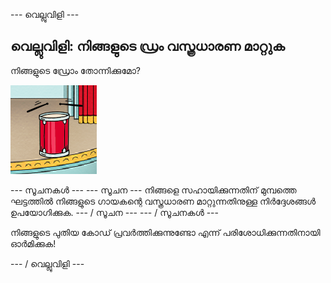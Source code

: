 \--- വെല്ലുവിളി \---

## വെല്ലുവിളി: നിങ്ങളുടെ ഡ്രം വസ്ത്രധാരണ മാറ്റുക

നിങ്ങളുടെ ഡ്രോം തോന്നിക്കുമോ?

![സ്ക്രീൻഷോട്ട്](images/band-drum-final.png)

\--- സൂചനകൾ \--- \--- സൂചന \--- നിങ്ങളെ സഹായിക്കുന്നതിന് മുമ്പത്തെ ഘട്ടത്തിൽ നിങ്ങളുടെ ഗായകന്റെ വസ്ത്രധാരണ മാറ്റുന്നതിനുള്ള നിർദ്ദേശങ്ങൾ ഉപയോഗിക്കുക. \--- / സൂചന \--- \--- / സൂചനകൾ \---

നിങ്ങളുടെ പുതിയ കോഡ് പ്രവർത്തിക്കുന്നുണ്ടോ എന്ന് പരിശോധിക്കുന്നതിനായി ഓർമിക്കുക!

\--- / വെല്ലുവിളി \---